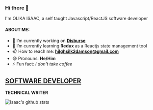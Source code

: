 ### Hi there 👋

<!--
**tech-doctor/tech-doctor** is a ✨ _special_ ✨ repository because its `README.md` (this file) appears on your GitHub profile.
-->
I'm OLIKA ISAAC, a self taught Javascript/ReactJS software developer

#### ABOUT ME: 

* 🔭 I’m currently working on **[Disburse](https://sendairtime.netlify.app/)**
* 🌱 I’m currently learning **Redux** as a Reactjs state management tool
* 📫 How to reach me:  **hilghsilk2damson@gmail.com**
* 😄 Pronouns: **He/Him**
* ⚡ Fun fact: *I don't take coffee*

**[SOFTWARE DEVELOPER](https://olukaisaac.netlify.app/)**
-----------------------
**TECHNICAL WRITER**

![Isaac's github stats](https://github-readme-stats.vercel.app/api?username=tech-doctor&show_icons=true&theme=radical)


